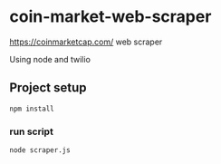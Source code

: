 # coin-market-web-scraper
https://coinmarketcap.com/ web scraper

Using node and twilio

## Project setup
```
npm install
```

### run script
```
node scraper.js
```
